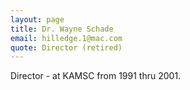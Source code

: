 ```yaml
---
layout: page
title: Dr. Wayne Schade
email: hilledge.1@mac.com
quote: Director (retired)
---
```

Director - at KAMSC from 1991 thru 2001.